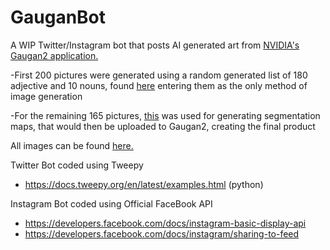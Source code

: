 # GauganBot
A WIP Twitter/Instagram bot that posts AI generated art from [NVIDIA's Gaugan2 application.](http://gaugan.org/gaugan2/)

 -First 200 pictures were generated using a random generated list of 180 adjective and 10 nouns, found [here](https://raw.githubusercontent.com/2lag/GauganBot/main/comboList.txt) entering them as the only method of image generation
 
 -For the remaining 165 pictures, [this](https://raw.githubusercontent.com/2lag/GauganBot/main/randomColors.pde) was used for generating segmentation maps, that would then  be uploaded to Gaugan2, creating the final product
 
 All images can be found [here.](https://github.com/2lag/GauganBot/tree/main/pics)

Twitter Bot coded using Tweepy
 - https://docs.tweepy.org/en/latest/examples.html (python)

Instagram Bot coded using Official FaceBook API
 - https://developers.facebook.com/docs/instagram-basic-display-api
 - https://developers.facebook.com/docs/instagram/sharing-to-feed
